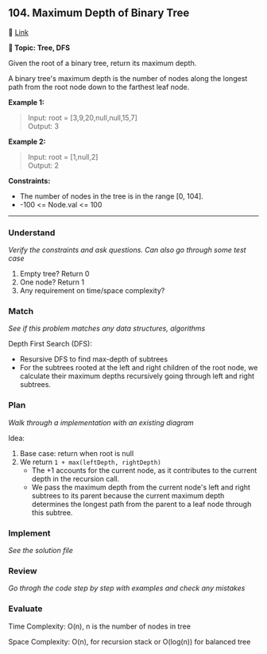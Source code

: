 ## 104. Maximum Depth of Binary Tree

🔗 [Link](https://leetcode.com/problems/maximum-depth-of-binary-tree/)

**📝 Topic: Tree, DFS**

Given the root of a binary tree, return its maximum depth.

A binary tree's maximum depth is the number of nodes along the longest path from the root node down to the farthest leaf node.

**Example 1:**

> Input: root = [3,9,20,null,null,15,7]  
Output: 3  

**Example 2:**

> Input: root = [1,null,2]  
Output: 2  
 
**Constraints:**

- The number of nodes in the tree is in the range [0, 104].
- -100 <= Node.val <= 100

---


### Understand
_Verify the constraints and ask questions. Can also go through some test case_

1. Empty tree? Return 0
2. One node? Return 1
3. Any requirement on time/space complexity?


### Match
_See if this problem matches any data structures, algorithms_

Depth First Search (DFS):
- Resursive DFS to find max-depth of subtrees
- For the subtrees rooted at the left and right children of the root node, we calculate their maximum depths recursively going through left and right subtrees.

### Plan
_Walk through a implementation with an existing diagram_

Idea:
1. Base case: return when root is null
2. We return `1 + max(leftDepth, rightDepth)`
    - The +1 accounts for the current node, as it contributes to the current depth in the recursion call. 
    - We pass the maximum depth from the current node's left and right subtrees to its parent because the current maximum depth determines the longest path from the parent to a leaf node through this subtree.

### Implement
_See the solution file_


### Review
_Go throgh the code step by step with examples and check any mistakes_


### Evaluate

Time Complexity: O(n), n is the number of nodes in tree

Space Complexity: O(n), for recursion stack or O(log(n)) for balanced tree
